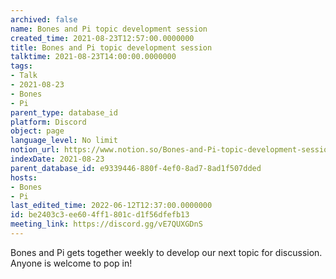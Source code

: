 ```yaml
---
archived: false
name: Bones and Pi topic development session
created_time: 2021-08-23T12:57:00.0000000
title: Bones and Pi topic development session
talktime: 2021-08-23T14:00:00.0000000
tags:
- Talk
- 2021-08-23
- Bones
- Pi
parent_type: database_id
platform: Discord
object: page
language_level: No limit
notion_url: https://www.notion.so/Bones-and-Pi-topic-development-session-be2403c3ee604ff1801cd1f56dfefb13
indexDate: 2021-08-23
parent_database_id: e9339446-880f-4ef0-8ad7-8ad1f507dded
hosts:
- Bones
- Pi
last_edited_time: 2022-06-12T12:37:00.0000000
id: be2403c3-ee60-4ff1-801c-d1f56dfefb13
meeting_link: https://discord.gg/vE7QUXGDnS
---
```


Bones and Pi gets together weekly to develop our next topic for discussion.
Anyone is welcome to pop in!










